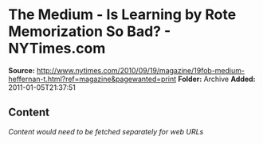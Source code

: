 # The Medium - Is Learning by Rote Memorization So Bad? - NYTimes.com

**Source:** http://www.nytimes.com/2010/09/19/magazine/19fob-medium-heffernan-t.html?ref=magazine&pagewanted=print
**Folder:** Archive
**Added:** 2011-01-05T21:37:51




## Content
*Content would need to be fetched separately for web URLs*

